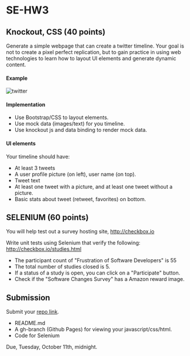 # SE-HW3
## Knockout, CSS (40 points)

Generate a simple webpage that can create a twitter timeline. Your goal is not to create a pixel perfect replication, but to gain practice in using web technologies to learn how to layout UI elements and generate dynamic content.

#### Example

![twitter](https://cloud.githubusercontent.com/assets/742934/12633202/779fac7a-c53d-11e5-90c4-5699525767ce.png)

#### Implementation

* Use Bootstrap/CSS to layout elements.
* Use mock data (images/text) for you timeline.
* Use knockout js and data binding to render mock data.

#### UI elements

Your timeline should have:

* At least 3 tweets
* A user profile picture (on left), user name (on top).
* Tweet text
* At least one tweet with a picture, and at least one tweet without a picture.
* Basic stats about tweet (retweet, favorites) on bottom.

## SELENIUM (60 points)

You will help test out a survey hosting site, http://checkbox.io

Write unit tests using Selenium that verify the following:
http://checkbox.io/studies.html

* The participant count of "Frustration of Software Developers" is 55
* The total number of studies closed is 5.
* If a status of a study is open, you can click on a "Participate" button.
* Check if the "Software Changes Survey" has a Amazon reward image.

## Submission

Submit your [repo link](https://goo.gl/forms/8MIou9FTNEZmMtyk2).

* README.md
* A gh-branch (Github Pages) for viewing your javascript/css/html.
* Code for Selenium

Due, Tuesday, October 11th, midnight.
